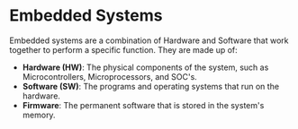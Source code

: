 # Embedded Systems

Embedded systems are a combination of Hardware and Software that work together to perform a specific function.
They are made up of:

* **Hardware (HW)**: The physical components of the system, such as Microcontrollers, Microprocessors, and SOC's.
* **Software (SW)**: The programs and operating systems that run on the hardware.
* **Firmware**: The permanent software that is stored in the system's memory.
